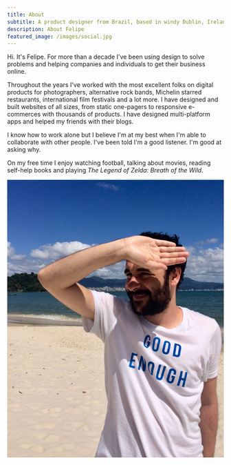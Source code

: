 ```yaml
---
title: About
subtitle: A product designer from Brazil, based in windy Dublin, Ireland.
description: About Felipe
featured_image: /images/social.jpg
---
```


Hi. It's Felipe. For more than a decade I've been using design to solve problems and helping companies and individuals to get their business online.

Throughout the years I've worked with the most excellent folks on digital products for photographers, alternative rock bands, Michelin starred restaurants, international film festivals and a lot more. I have designed and built websites of all sizes, from static one-pagers to responsive e-commerces with thousands of products. I have designed multi-platform apps and helped my friends with their blogs.

I know how to work alone but I believe I'm at my best when I'm able to collaborate with other people. I've been told I'm a good listener. I'm good at asking why.

On my free time I enjoy watching football, talking about movies, reading self-help books and playing *The Legend of Zelda: Breath of the Wild*.

![](/images/profile.jpg)
